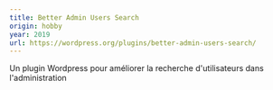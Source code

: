 ```yaml
---
title: Better Admin Users Search
origin: hobby
year: 2019
url: https://wordpress.org/plugins/better-admin-users-search/
---
```


Un plugin Wordpress pour améliorer la recherche d'utilisateurs dans l'administration

<!--more-->
